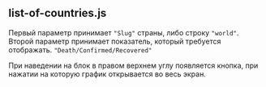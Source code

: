 ## list-of-countries.js

Первый параметр принимает `"Slug"` страны, либо строку `"world"`.
Второй параметр принимает показатель, который требуется отображать. `"Death/Confirmed/Recovered"`

При наведении на блок в правом верхнем углу появляется кнопка, при нажатии на которую
график открывается во весь экран.